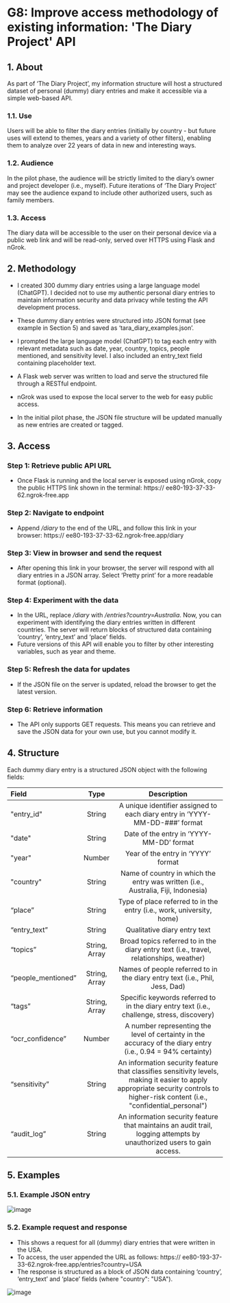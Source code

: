 # **G8: Improve access methodology of existing information: 'The Diary Project' API**

## **1. About**

As part of ‘The Diary Project’, my information structure will host a structured dataset of personal (dummy) diary entries and make it accessible via a simple web-based API. 

### **1.1. Use** 

Users will be able to filter the diary entries (initially by country - but future uses will extend to themes, years and a variety of other filters), enabling them to analyze over 22 years of data in new and interesting ways.

### **1.2. Audience**

In the pilot phase, the audience will be strictly limited to the diary’s owner and project developer (i.e., myself). Future iterations of ‘The Diary Project’ may see the audience expand to include other authorized users, such as family members.
 
### **1.3. Access**

The diary data will be accessible to the user on their personal device via a public web link and will be read-only, served over HTTPS using Flask and nGrok.

## **2. Methodology**

-	I created 300 dummy diary entries using a large language model (ChatGPT). I decided not to use my authentic personal diary entries to maintain information security and data privacy while testing the API development process.

-	These dummy diary entries were structured into JSON format (see example in Section 5) and saved as ‘tara_diary_examples.json’.

-	I prompted the large language model (ChatGPT) to tag each entry with relevant metadata such as date, year, country, topics, people mentioned, and sensitivity level. I also included an entry_text field containing placeholder text. 

-	A Flask web server was written to load and serve the structured file through a RESTful endpoint.

-	nGrok was used to expose the local server to the web for easy public access.

-	In the initial pilot phase, the JSON file structure will be updated manually as new entries are created or tagged.

## **3. Access**


### **Step 1: Retrieve public API URL**

-	Once Flask is running and the local server is exposed using nGrok, copy the public HTTPS link shown in the terminal: https:// ee80-193-37-33-62.ngrok-free.app

### **Step 2: Navigate to endpoint**

-	Append */diary* to the end of the URL, and follow this link in your browser: https:// ee80-193-37-33-62.ngrok-free.app/diary

### **Step 3: View in browser and send the request**

-	After opening this link in your browser, the server will respond with all diary entries in a JSON array. Select ‘Pretty print’ for a more readable format (optional).

### **Step 4: Experiment with the data**

-	In the URL, replace */diary* with */entries?country=Australia*. Now, you can experiment with identifying the diary entries written in different countries. The server will return blocks of structured data containing ‘country’, ‘entry_text’ and ‘place’ fields.
-	Future versions of this API will enable you to filter by other interesting variables, such as year and theme.

### **Step 5: Refresh the data for updates**

-	If the JSON file on the server is updated, reload the browser to get the latest version.

### **Step 6: Retrieve information**

-	The API only supports GET requests. This means you can retrieve and save the JSON data for your own use, but you cannot modify it.

## **4. Structure**

Each dummy diary entry is a structured JSON object with the following fields:

| **Field** | **Type** | **Description** |
| :----------- | :----------: | :---------------------: |
| "entry_id" | String | A unique identifier assigned to each diary entry in ‘YYYY-MM-DD-###’ format |
| "date"      | String | Date of the entry in ‘YYYY-MM-DD’ format |
| "year"      | Number | Year of the entry in ‘YYYY’ format |
| "country" | String | Name of country in which the entry was written (i.e., Australia, Fiji, Indonesia) |
| “place” |  String | Type of place referred to in the entry (i.e., work, university, home) |
| “entry_text”|  String | Qualitative diary entry text |
| “topics” |  String, Array | Broad topics referred to in the diary entry text (i.e., travel, relationships, weather) |
| “people_mentioned” | String, Array | Names of people referred to in the diary entry text (i.e., Phil, Jess, Dad) |
| “tags” | String, Array | Specific keywords referred to in the diary entry text (i.e., challenge, stress, discovery) |
| “ocr_confidence” | Number | A number representing the level of certainty in the accuracy of the diary entry (i.e., 0.94 = 94% certainty) |
| “sensitivity” | String | An information security feature that classifies sensitivity levels, making it easier to apply appropriate security controls to higher-risk content (i.e., "confidential_personal") |
| “audit_log” | String | An information security feature that maintains an audit trail, logging attempts by unauthorized users to gain access. |


## **5. Examples**

### **5.1. Example JSON entry** 

![image](https://github.com/user-attachments/assets/e01fb91b-f591-428d-ab5a-6eeb13b95b09)

### **5.2. Example request and response** 

-	This shows a request for all (dummy) diary entries that were written in the USA.
-	To access, the user appended the URL as follows: https:// ee80-193-37-33-62.ngrok-free.app/entries?country=USA
-	The response is structured as a block of JSON data containing ‘country’, ‘entry_text’ and ‘place’ fields (where "country": "USA").

![image](https://github.com/user-attachments/assets/6066fbfb-5935-49cd-adc2-da2412b564bd)

